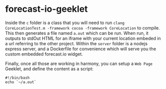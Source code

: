 # forecast-io-geeklet

Inside the `c` folder is a class that you will need to run `clang CoreLocationTest.m -framework cocoa -framework CoreLocation` to compile. This then generates a file named `a.out` which can be run. When run, it outputs to stdOut HTML for an iframe with your current location embeded in a url referring to the other project. Within the `server` folder is a nodejs express server, and a Dockerfile for convenience which will serve you the custom embedded forecast.io widget.

Finally, once all those are working in harmony, you can setup a `Web Page` Geeklet, and define the content as a script:

```
#!/bin/bash
echo `~/a.out`
```
